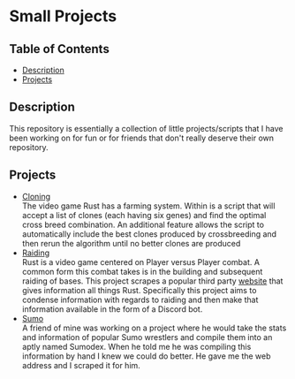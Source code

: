# Small Projects

## Table of Contents
 - [Description](#Description)
 - [Projects](#Projects)

## Description
This repository is essentially a collection of little projects/scripts that I have been working on for fun or for friends that don't really deserve their own repository.

## Projects
- [Cloning](/Cloning/)  
  The video game Rust has a farming system. Within is a script that will accept a list of clones (each having six genes) and find the optimal cross breed combination.
  An additional feature allows the script to automatically include the best clones produced by crossbreeding and then rerun the algorithm until no better clones are produced
- [Raiding](/Raiding/)  
  Rust is a video game centered on Player versus Player combat. A common form this combat takes is in the building and subsequent raiding of bases. This project scrapes a popular   third party [website](https://rustlabs.com/) that gives information all things Rust. Specifically this project aims to condense information with regards to raiding and then make   that information available in the form of a Discord bot.
- [Sumo](/Sumo/)  
  A friend of mine was working on a project where he would take the stats and information of popular Sumo wrestlers and compile them into an aptly named Sumodex. When he told me     he was compiling this information by hand I knew we could do better. He gave me the web address and I scraped it for him. 
